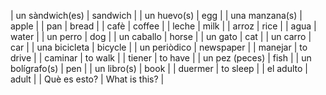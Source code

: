 | un sàndwich(es)       | sandwich |
| un huevo(s)       | egg |
| una manzana(s)       | apple |
| pan       | bread |
| cafè       | coffee |
| leche       | milk |
| arroz       | rice |
| agua       | water |
| un perro       | dog |
| un caballo       | horse |
| un gato       | cat |
| un carro       | car |
| una bicicleta       | bicycle |
| un periòdico       | newspaper |
| manejar       | to drive |
| caminar       | to walk |
| tiener       | to have |
| un pez (peces)       | fish |
| un bolígrafo(s)       | pen |
| un libro(s)       | book |
| duermer       | to sleep |
| el adulto       | adult |
| Què es esto?       | What is this? |